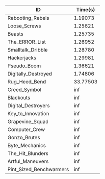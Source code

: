 |ID|Time(s)|
|-|-|
|Rebooting_Rebels|1.19073|
|Loose_Screws|1.25621|
|Beasts|1.25735|
|The_ERROR_List|1.26952|
|Smalltalk_Dribble|1.28780|
|Hackerjacks|1.29981|
|Pseudo_Boom|1.36621|
|Digitally_Destroyed|1.74806|
|Rug_Heed_Bend|33.77503|
|Creed_Symbol|inf|
|Blackouts|inf|
|Digital_Destroyers|inf|
|Key_to_Innovation|inf|
|Grapevine_Squad|inf|
|Computer_Crew|inf|
|Gonzo_Brutes|inf|
|Byte_Mechanics|inf|
|The_Hit_Blunders|inf|
|Artful_Maneuvers|inf|
|Pint_Sized_Benchwarmers|inf|
